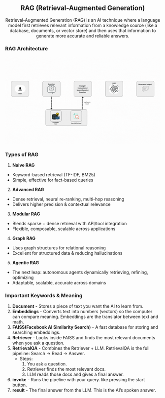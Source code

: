 <h2 align="center">RAG (Retrieval-Augmented Generation) </h2>
<p align="center">Retrieval-Augmented Generation (RAG) is an AI technique where a language model first retrieves relevant information from a knowledge source (like a database, documents, or vector store) and then uses that information to generate more accurate and reliable answers.</p>
<h3>RAG Architecture</h3>
<img align="center" src="image.gif" alt="Image" width="900"/>

### Types of RAG
1. **Naive RAG**
 - Keyword-based retrieval (TF-IDF, BM25)
 - Simple, effective for fact-based queries

2. **Advanced RAG**
 - Dense retrieval, neural re-ranking, multi-hop reasoning
 - Delivers higher precision & contextual relevance

3. **Modular RAG**
 - Blends sparse + dense retrieval with API/tool integration
 - Flexible, composable, scalable across applications

4. **Graph RAG**
 - Uses graph structures for relational reasoning
 - Excellent for structured data & reducing hallucinations

5. **Agentic RAG**
 - The next leap: autonomous agents dynamically retrieving, refining, optimizing
 - Adaptable, scalable, accurate across domains

### Important Keywords & Meaning
1. **Document** - Stores a piece of text you want the AI to learn from.
2. **Embeddings** - Converts text into numbers (vectors) so the computer can compare meaning. Embeddings are the translator between text and math.
3. **FAISS(Facebook AI Similarity Search)** - A fast database for storing and searching embeddings.
4. **Retriever** - Looks inside FAISS and finds the most relevant documents when you ask a question.
5. **RetrievalQA** - Combines the Retriever + LLM. RetrievalQA is the full pipeline: Search → Read → Answer.
   - Steps:
       1. You ask a question.
       2. Retriever finds the most relevant docs.
       3. LLM reads those docs and gives a final answer.
6. **invoke** - Runs the pipeline with your query. like pressing the start button.
7. **result** - The final answer from the LLM. This is the AI’s spoken answer.